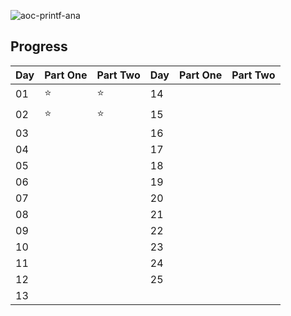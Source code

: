 ![aoc-printf-ana](https://github.com/user-attachments/assets/393e8125-cd62-4c77-ab68-7784a4d2c3c5)

## Progress

| Day | Part One | Part Two | Day | Part One | Part Two |
| --- | -------- | -------- | --- | -------- | -------- |
| 01  | ⭐       | ⭐       | 14  |          |          |
| 02  | ⭐       | ⭐       | 15  |          |          |
| 03  |          |          | 16  |          |          |
| 04  |          |          | 17  |          |          |
| 05  |          |          | 18  |          |          |
| 06  |          |          | 19  |          |          |
| 07  |          |          | 20  |          |          |
| 08  |          |          | 21  |          |          |
| 09  |          |          | 22  |          |          |
| 10  |          |          | 23  |          |          |
| 11  |          |          | 24  |          |          |
| 12  |          |          | 25  |          |          |
| 13  |          |          |     |          |          |
